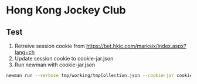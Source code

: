 # Hong Kong Jockey Club

## Test
1. Retreive session cookie from https://bet.hkjc.com/marksix/index.aspx?lang=ch
2. Update session cookie to cookie-jar.json
3. Run newman with cookie-jar.json
```bash
newman run --verbose tmp/working/tmpCollection.json --cookie-jar cookie-jar.json
```